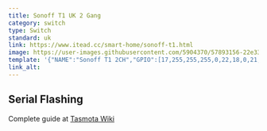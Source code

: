 ```yaml
---
title: Sonoff T1 UK 2 Gang
category: switch
type: Switch
standard: uk
link: https://www.itead.cc/smart-home/sonoff-t1.html
image: https://user-images.githubusercontent.com/5904370/57893156-22e33100-7842-11e9-8749-81db74dac23f.png
template: '{"NAME":"Sonoff T1 2CH","GPIO":[17,255,255,255,0,22,18,0,21,56,0,0,0],"FLAG":0,"BASE":29}' 
link_alt: 
---
```

## Serial Flashing
Complete guide at [Tasmota Wiki](https://github.com/arendst/Tasmota/wiki/Sonoff-T1)